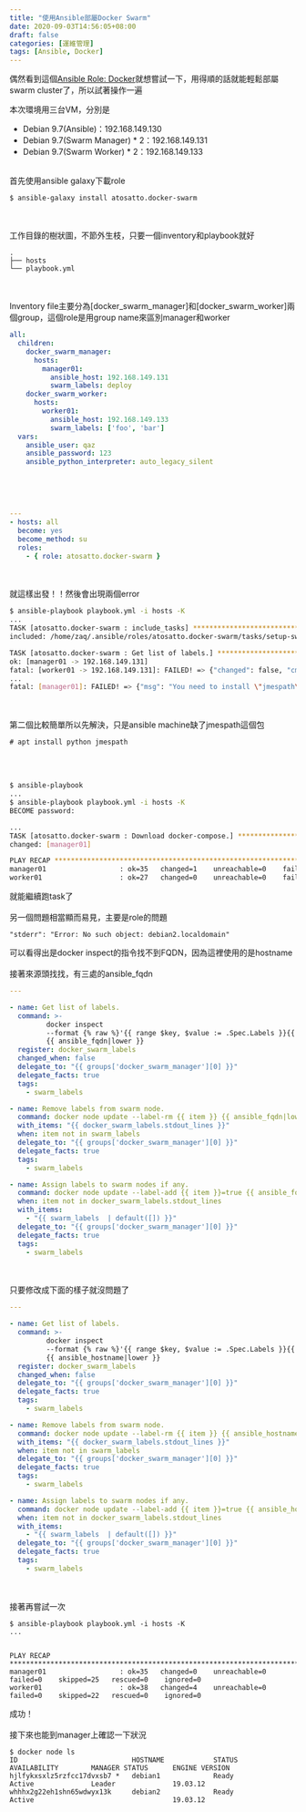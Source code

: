 ```yaml
---
title: "使用Ansible部屬Docker Swarm"
date: 2020-09-03T14:56:05+08:00
draft: false
categories: [運維管理]
tags: [Ansible, Docker]
---
```

偶然看到這個[Ansible Role: Docker](https://github.com/atosatto/ansible-dockerswarm)就想嘗試一下，用得順的話就能輕鬆部屬swarm cluster了，所以試著操作一遍
<!--more-->
本次環境用三台VM，分別是
* Debian 9.7(Ansible)：192.168.149.130
* Debian 9.7(Swarm Manager) * 2：192.168.149.131
* Debian 9.7(Swarm Worker) * 2：192.168.149.133
<br></br>
  
首先使用ansible galaxy下載role
```
$ ansible-galaxy install atosatto.docker-swarm
```
<br></br>
工作目錄的樹狀圖，不節外生枝，只要一個inventory和playbook就好
```
.
├── hosts
└── playbook.yml
```
<br></br>
Inventory file主要分為[docker_swarm_manager]和[docker_swarm_worker]兩個group，這個role是用group name來區別manager和worker
```yaml
all:
  children:
    docker_swarm_manager:
      hosts:
        manager01:
          ansible_host: 192.168.149.131
          swarm_labels: deploy
    docker_swarm_worker:
      hosts:
        worker01:
          ansible_host: 192.168.149.133
          swarm_labels: ['foo', 'bar']
  vars:
    ansible_user: qaz
    ansible_password: 123
    ansible_python_interpreter: auto_legacy_silent
```
<br></br>
```:playbook.yaml

---
- hosts: all
  become: yes
  become_method: su
  roles:
    - { role: atosatto.docker-swarm }
```
<br></br>
就這樣出發！！然後會出現兩個error
```bash
$ ansible-playbook playbook.yml -i hosts -K
...
TASK [atosatto.docker-swarm : include_tasks] ***********************************************************************************************************************************************************************************************
included: /home/zaq/.ansible/roles/atosatto.docker-swarm/tasks/setup-swarm-labels.yml for manager01, worker01

TASK [atosatto.docker-swarm : Get list of labels.] *****************************************************************************************************************************************************************************************
ok: [manager01 -> 192.168.149.131]
fatal: [worker01 -> 192.168.149.131]: FAILED! => {"changed": false, "cmd": ["docker", "inspect", "--format", "{{ range $key, $value := .Spec.Labels }}{{ printf \"%s\\n\" $key }}{{ end }}", "debian2.localdomain"], "delta": "0:00:00.147106", "end": "2020-09-04 11:18:20.899896", "msg": "non-zero return code", "rc": 1, "start": "2020-09-04 11:18:20.752790", "stderr": "Error: No such object: debian2.localdomain", "stderr_lines": ["Error: No such object: debian2.localdomain"], "stdout": "", "stdout_lines": []}
...
fatal: [manager01]: FAILED! => {"msg": "You need to install \"jmespath\" prior to running json_query filter"}
```
<br></br>
第二個比較簡單所以先解決，只是ansible machine缺了jmespath這個包
```
# apt install python jmespath
```
<br></br>
```bash
$ ansible-playbook 
...
$ ansible-playbook playbook.yml -i hosts -K
BECOME password: 

...
TASK [atosatto.docker-swarm : Download docker-compose.] ************************************************************************************************************************************************************************************
changed: [manager01]

PLAY RECAP *********************************************************************************************************************************************************************************************************************************
manager01                  : ok=35   changed=1    unreachable=0    failed=0    skipped=25   rescued=0    ignored=0   
worker01                   : ok=27   changed=0    unreachable=0    failed=1    skipped=20   rescued=0    ignored=0   
```
就能繼續跑task了
<br></br>
另一個問題相當顯而易見，主要是role的問題
```
"stderr": "Error: No such object: debian2.localdomain"
```
可以看得出是docker inspect的指令找不到FQDN，因為這裡使用的是hostname
<br></br>
接著來源頭找找，有三處的ansible_fqdn
```:~/.ansible/roles/atosatto.docker-swarm/tasks/setup-swarm-labels.yml {linenos=table, linenostart=1, hl_lines=[7, 16, 25]}
---

- name: Get list of labels.
  command: >-
         docker inspect
         --format {% raw %}'{{ range $key, $value := .Spec.Labels }}{{ printf "%s\n" $key }}{{ end }}'{% endraw %}
         {{ ansible_fqdn|lower }}
  register: docker_swarm_labels
  changed_when: false
  delegate_to: "{{ groups['docker_swarm_manager'][0] }}"
  delegate_facts: true
  tags:
    - swarm_labels

- name: Remove labels from swarm node.
  command: docker node update --label-rm {{ item }} {{ ansible_fqdn|lower }}
  with_items: "{{ docker_swarm_labels.stdout_lines }}"
  when: item not in swarm_labels
  delegate_to: "{{ groups['docker_swarm_manager'][0] }}"
  delegate_facts: true
  tags:
    - swarm_labels

- name: Assign labels to swarm nodes if any.
  command: docker node update --label-add {{ item }}=true {{ ansible_fqdn|lower }}
  when: item not in docker_swarm_labels.stdout_lines
  with_items:
    - "{{ swarm_labels  | default([]) }}"
  delegate_to: "{{ groups['docker_swarm_manager'][0] }}"
  delegate_facts: true
  tags:
    - swarm_labels
```
<br></br>
只要修改成下面的樣子就沒問題了
```:~/.ansible/roles/atosatto.docker-swarm/tasks/setup-swarm-labels.yml {linenos=table, linenostart=1, hl_lines=[7, 16, 25]}
---

- name: Get list of labels.
  command: >-
         docker inspect
         --format {% raw %}'{{ range $key, $value := .Spec.Labels }}{{ printf "%s\n" $key }}{{ end }}'{% endraw %}
         {{ ansible_hostname|lower }}
  register: docker_swarm_labels
  changed_when: false
  delegate_to: "{{ groups['docker_swarm_manager'][0] }}"
  delegate_facts: true
  tags:
    - swarm_labels

- name: Remove labels from swarm node.
  command: docker node update --label-rm {{ item }} {{ ansible_hostname|lower }}
  with_items: "{{ docker_swarm_labels.stdout_lines }}"
  when: item not in swarm_labels
  delegate_to: "{{ groups['docker_swarm_manager'][0] }}"
  delegate_facts: true
  tags:
    - swarm_labels

- name: Assign labels to swarm nodes if any.
  command: docker node update --label-add {{ item }}=true {{ ansible_hostname|lower }}
  when: item not in docker_swarm_labels.stdout_lines
  with_items:
    - "{{ swarm_labels  | default([]) }}"
  delegate_to: "{{ groups['docker_swarm_manager'][0] }}"
  delegate_facts: true
  tags:
    - swarm_labels
```
<br></br>
接著再嘗試一次
```shell
$ ansible-playbook playbook.yml -i hosts -K
...


PLAY RECAP *********************************************************************************************************************************************************************************************************************************
manager01                  : ok=35   changed=0    unreachable=0    failed=0    skipped=25   rescued=0    ignored=0   
worker01                   : ok=38   changed=4    unreachable=0    failed=0    skipped=22   rescued=0    ignored=0   
```
成功！
<br></br>
接下來也能到manager上確認一下狀況
```text
$ docker node ls
ID                            HOSTNAME            STATUS              AVAILABILITY        MANAGER STATUS      ENGINE VERSION
hjlfykxsxlz5rzfcc17dvxsb7 *   debian1             Ready               Active              Leader              19.03.12
whhhx2g22eh1shn65wdwyx13k     debian2             Ready               Active                                  19.03.12
```